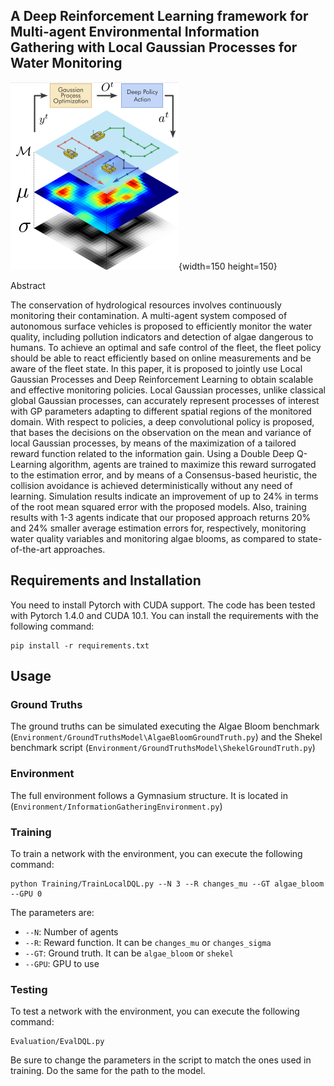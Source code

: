 ## A Deep Reinforcement Learning framework for Multi-agent Environmental Information Gathering with Local Gaussian Processes for Water Monitoring

![Operative Scheme](Images/scheme.png){width=150 height=150}

Abstract

The conservation of hydrological resources involves continuously monitoring their contamination. A multi-agent system composed of autonomous surface vehicles is proposed to efficiently monitor the water quality, including pollution indicators and detection of algae dangerous to humans. To achieve an optimal and safe control of the fleet, the fleet policy should be able to react efficiently based on online measurements and be aware of the fleet state. In this paper, it is proposed to jointly use Local Gaussian Processes and Deep Reinforcement Learning to obtain scalable and effective monitoring policies. Local Gaussian processes, unlike classical global Gaussian processes, can accurately represent processes of interest with GP parameters adapting to different spatial regions of the monitored domain. With respect to policies, a deep convolutional policy is proposed, that bases the decisions on the observation on the mean and variance of local Gaussian processes, by means of the maximization of a tailored reward function related to the information gain. Using a Double Deep Q-Learning algorithm, agents are trained to maximize this reward surrogated to the estimation error, and by means of a Consensus-based heuristic, the collision avoidance is achieved deterministically without any need of learning. Simulation results indicate an improvement of up to 24% in terms of the root mean squared error with the proposed  models. Also, training results with 1-3 agents indicate that our proposed approach returns 20% and 24% smaller average estimation errors for, respectively, monitoring water quality variables and monitoring algae blooms, as compared to state-of-the-art approaches.

## Requirements and Installation
You need to install Pytorch with CUDA support. The code has been tested with Pytorch 1.4.0 and CUDA 10.1. You can install the requirements with the following command:
```
pip install -r requirements.txt
```

## Usage

### Ground Truths

The ground truths can be simulated executing the Algae Bloom benchmark (`Environment/GroundTruthsModel\AlgaeBloomGroundTruth.py`) and the Shekel benchmark script (`Environment/GroundTruthsModel\ShekelGroundTruth.py`)

### Environment

The full environment follows a Gymnasium structure. It is located in (`Environment/InformationGatheringEnvironment.py`)

### Training
To train a network with the environment, you can execute the following command:
```
python Training/TrainLocalDQL.py --N 3 --R changes_mu --GT algae_bloom --GPU 0
```
The parameters are:
- `--N`: Number of agents
- `--R`: Reward function. It can be `changes_mu` or `changes_sigma`
- `--GT`: Ground truth. It can be `algae_bloom` or `shekel`
- `--GPU`: GPU to use

### Testing
To test a network with the environment, you can execute the following command:
```
Evaluation/EvalDQL.py
```

Be sure to change the parameters in the script to match the ones used in training. Do the same for the path to the model.
